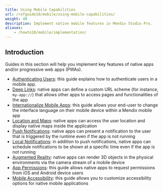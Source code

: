 ```yaml
---
title: Using Mobile Capabilities
url: /refguide10/mobile/using-mobile-capabilities/
weight: 40
description: Implement native mobile features in Mendix Studio Pro.
aliases:
    - /howto10/mobile/implementation/
---
```


## Introduction

Guides in this section will help you implement key features of native apps and/or progressive web apps (PWAs).

* [Authenticating Users](/refguide10/mobile/using-mobile-capabilities/deep-links/): this guide explains how to authenticate users in a mobile app.
* [Deep Links](/refguide10/mobile/using-mobile-capabilities/deep-links/): native apps can define a custom URL scheme (for instance, `my-app://`) that allows other apps to access pages and functionalities of the app
* [Internationalize Mobile Apps](/refguide10/mobile/using-mobile-capabilities/native-language-change/): this guide allows your end-user to change the interface language on their mobile device within a Mendix mobile app
* [Location and Maps](/refguide10/mobile/using-mobile-capabilities/location-and-maps/): native apps can access the user location and display native maps inside the application
* [Push Notifications](/refguide10/mobile/using-mobile-capabilities/push-notifications/): native apps can present a notification to the user that is triggered by the runtime even if the app is not running
* [Local Notifications](/refguide10/mobile/using-mobile-capabilities/location-and-maps/): in addition to push notifications, native apps can schedule notifications to be shown at a specific time even if the app is not running
* [Augmented Reality](/refguide10/mobile/using-mobile-capabilities/augmented-reality/): native apps can render 3D objects in the physical environments via the camera stream of a mobile device
* [App Permissions](/refguide10/mobile/using-mobile-capabilities/generic-permission-action/): this guide allows native apps to request permissions from iOS and Android device users
* [Mobile Accessibility](/refguide10/mobile/using-mobile-capabilities/mobile-accessibility/): this guide allows you to customize accessibility options for native mobile applications

